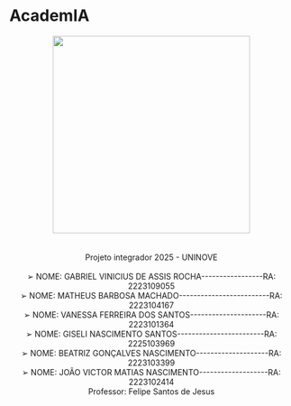 # AcademIA

<div align="center">
<img src="https://github.com/user-attachments/assets/76be931d-17c6-49db-8e08-e2255007db13" width="350px" />
</div>
<br>
<div align="center">
  <br>
Projeto integrador 2025 - UNINOVE
<br>
  <br>
➢ NOME: GABRIEL VINICIUS DE ASSIS ROCHA-----------------RA: 2223109055
<br>
➢ NOME: MATHEUS BARBOSA MACHADO-------------------------RA: 2223104167
<br>
➢ NOME: VANESSA FERREIRA DOS SANTOS---------------------RA: 2223101364
<br>
➢ NOME: GISELI NASCIMENTO SANTOS------------------------RA: 2225103969
<br>
➢ NOME: BEATRIZ GONÇALVES NASCIMENTO--------------------RA: 2223103399
<br>
➢ NOME: JOÃO VICTOR MATIAS NASCIMENTO-------------------RA: 2223102414
<br>
Professor: Felipe Santos de Jesus
</div>
